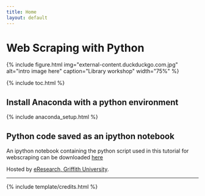 ```yaml
---
title: Home
layout: default
---
```


# Web Scraping with Python

{% include figure.html img="external-content.duckduckgo.com.jpg" alt="intro image here" caption="Library workshop" width="75%" %}

{% include toc.html %}

## Install Anaconda with a python environment

{% include anaconda_setup.html %}


## Python code saved as an ipython notebook

An ipython notebook containing the python script used in this tutorial for webscraping can be downloaded <a href="https://minhaskamal.github.io/DownGit/#/home?url=https://github.com/gu-eresearch/web_scraping_workshop/blob/main/downloads/webscraping.ipynb" target="_blank"> here</a>


Hosted by [eResearch, Griffith University](https://www.griffith.edu.au/eresearch-services).

------

{% include template/credits.html %}
